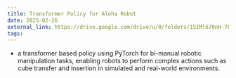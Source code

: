 ```yaml
---
title: Transformer Policy for Aloha Robot
date: 2025-02-26
external_link: https://drive.google.com/drive/u/0/folders/15IMl670nH-7Ln1oAfM3LpgCL-k2uVWAq
tags:
---
```


- a transformer based policy using PyTorch for bi-manual robotic manipulation tasks, enabling robots to perform complex actions such as cube transfer and insertion in simulated and real-world environments.
<!--more-->
